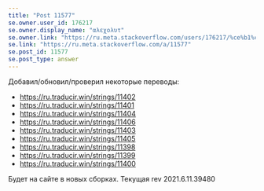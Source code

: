 ```yaml
---
title: "Post 11577"
se.owner.user_id: 176217
se.owner.display_name: "αλεχολυτ"
se.owner.link: "https://ru.meta.stackoverflow.com/users/176217/%ce%b1%ce%bb%ce%b5%cf%87%ce%bf%ce%bb%cf%85%cf%84"
se.link: "https://ru.meta.stackoverflow.com/a/11577"
se.post_id: 11577
se.post_type: answer
---
```

<p>Добавил/обновил/проверил некоторые переводы:</p>
<ul>
<li><a href="https://ru.traducir.win/strings/11402" rel="nofollow noreferrer">https://ru.traducir.win/strings/11402</a></li>
<li><a href="https://ru.traducir.win/strings/11401" rel="nofollow noreferrer">https://ru.traducir.win/strings/11401</a></li>
<li><a href="https://ru.traducir.win/strings/11404" rel="nofollow noreferrer">https://ru.traducir.win/strings/11404</a></li>
<li><a href="https://ru.traducir.win/strings/11406" rel="nofollow noreferrer">https://ru.traducir.win/strings/11406</a></li>
<li><a href="https://ru.traducir.win/strings/11403" rel="nofollow noreferrer">https://ru.traducir.win/strings/11403</a></li>
<li><a href="https://ru.traducir.win/strings/11405" rel="nofollow noreferrer">https://ru.traducir.win/strings/11405</a></li>
<li><a href="https://ru.traducir.win/strings/11398" rel="nofollow noreferrer">https://ru.traducir.win/strings/11398</a></li>
<li><a href="https://ru.traducir.win/strings/11399" rel="nofollow noreferrer">https://ru.traducir.win/strings/11399</a></li>
<li><a href="https://ru.traducir.win/strings/11400" rel="nofollow noreferrer">https://ru.traducir.win/strings/11400</a></li>
</ul>
<p>Будет на сайте в новых сборках. Текущая rev 2021.6.11.39480</p>

